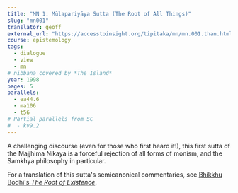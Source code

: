 ```yaml
---
title: "MN 1: Mūlapariyāya Sutta (The Root of All Things)"
slug: "mn001"
translator: geoff
external_url: "https://accesstoinsight.org/tipitaka/mn/mn.001.than.html"
course: epistemology
tags:
  - dialogue
  - view
  - mn
# nibbana covered by *The Island*
year: 1998
pages: 5
parallels:
  - ea44.6
  - ma106
  - t56
# Partial parallels from SC
#  - kv9.2
---
```


A challenging discourse (even for those who first heard it!), this first sutta of the Majjhima Nikaya is a forceful rejection of all forms of monism, and the Samkhya philosophy in particular.

For a translation of this sutta's semicanonical commentaries, see [Bhikkhu Bodhi's *The Root of Existence*](/content/monographs/mn1-cmy_bodhi).
